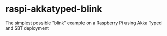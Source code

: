 # raspi-akkatyped-blink
The simplest possible "blink" example on a Raspberry Pi using Akka Typed and SBT deployment
